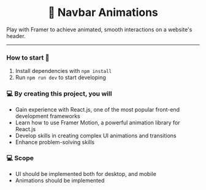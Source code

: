 <h1 align="center">
  🧶 Navbar Animations
</h1>

Play with Framer to achieve animated, smooth interactions on a website's header.

---

### How to start 🚀

1. Install dependencies with ``npm install``
2. Run ``npm run dev`` to start developing

### 💻 By creating this project, you will

- Gain experience with React.js, one of the most popular front-end development frameworks
- Learn how to use Framer Motion, a powerful animation library for React.js
- Develop skills in creating complex UI animations and transitions
- Enhance problem-solving skills

### 💻 Scope
- UI should be implemented both for desktop, and mobile
- Animations should be implemented